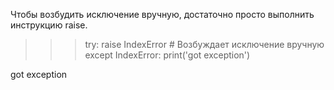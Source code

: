 Чтобы возбудить исключение вручную, достаточно просто выполнить инструкцию raise.

>>> try:
    raise IndexError # Возбуждает исключение вручную
    except IndexError:
    print('got exception')

got exception